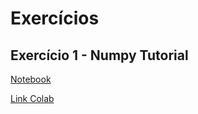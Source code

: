 # Exercícios

## Exercício 1 - Numpy Tutorial
[Notebook](https://github.com/bruninhaltorres/DL-2022.1/blob/main/src/numpy_tutorial.ipynb)

[Link Colab](https://colab.research.google.com/drive/1sGFpXJUW3UzktcWSJWVcEj6eRrdGuHIi?usp=sharing)
